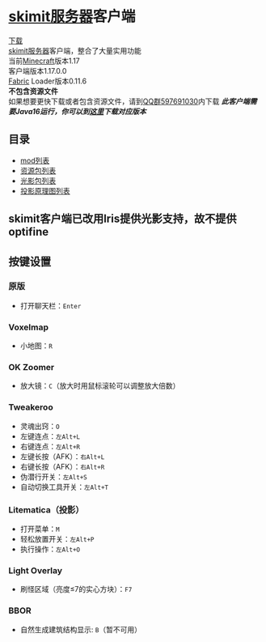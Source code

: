 # [skimit服务器](http://skimit.cn/)客户端
[下载](https://github.com/skimitmc/client/archive/master.zip)  
[skimit服务器](http://skimit.cn/)客户端，整合了大量实用功能  
当前[Minecraft](https://www.minecraft.net/)版本1.17  
客户端版本1.17.0.0  
[Fabric](https://fabricmc.net/) Loader版本0.11.6  
**不包含资源文件**  
如果想要更快下载或者包含资源文件，请到[QQ群597691030](https://jq.qq.com/?_wv=1027&k=5GAlEKg)内下载
***此客户端需要Java16运行，你可以到[这里](https://www.oracle.com/java/technologies/javase-jdk16-downloads.html)下载对应版本***
## 目录
- [mod列表](https://github.com/skimitmc/client/tree/master/.minecraft/mods)  
- [资源包列表](https://github.com/skimitmc/client/tree/master/.minecraft/resourcepacks)
- [光影包列表](https://github.com/skimitmc/client/tree/master/.minecraft/shaderpacks)
- [投影原理图列表](https://github.com/skimitmc/client/tree/master/.minecraft/schematics)
## skimit客户端已改用Iris提供光影支持，故不提供optifine
## 按键设置
### 原版
- 打开聊天栏：`Enter`
### Voxelmap
- 小地图：`R`
### OK Zoomer
- 放大镜：`C`（放大时用鼠标滚轮可以调整放大倍数）
### Tweakeroo
- 灵魂出窍：`O`
- 左键连点：`左Alt+L`
- 右键连点：`左Alt+R`
- 左键长按（AFK）：`右Alt+L`
- 右键长按（AFK）：`右Alt+R`
- 伪潜行开关：`左Alt+S`
- 自动切换工具开关：`左Alt+T`
### Litematica（投影）
- 打开菜单：`M`
- 轻松放置开关：`左Alt+P`
- 执行操作：`左Alt+O`
### Light Overlay
- 刷怪区域（亮度≤7的实心方块）：`F7`
### BBOR
- 自然生成建筑结构显示: `B`（暂不可用）
